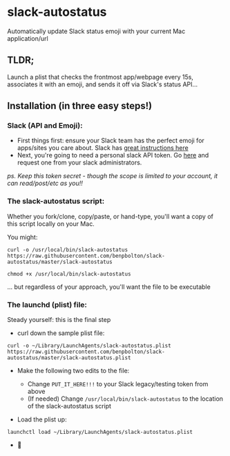 # slack-autostatus
Automatically update Slack status emoji with your current Mac application/url


## TLDR;

Launch a plist that checks the frontmost app/webpage every 15s, associates it with an emoji, and sends it off via Slack's status API...

## Installation (in three easy steps!)



### Slack (API and Emoji):

- First things first: ensure your Slack team has the perfect emoji for apps/sites you care about. Slack has
 [great instructions here](https://get.slack.help/hc/en-us/articles/206870177-Create-custom-emoji)
- Next, you're going to need a personal slack API token. Go [here](https://api.slack.com/custom-integrations/legacy-tokens) and request one from your slack administrators. 

_ps. Keep this token secret - though the scope is limited to your account, it can read/post/etc as you!!_



### The slack-autostatus script:

Whether you fork/clone, copy/paste, or hand-type, you'll want a copy of this script locally on your Mac. 

You might:

```
curl -o /usr/local/bin/slack-autostatus https://raw.githubusercontent.com/benpbolton/slack-autostatus/master/slack-autostatus

chmod +x /usr/local/bin/slack-autostatus
```

... but regardless of your approach, you'll want the file to be executable



### The launchd (plist) file:

Steady yourself: this is the final step

- curl down the sample plist file:

```
curl -o ~/Library/LaunchAgents/slack-autostatus.plist https://raw.githubusercontent.com/benpbolton/slack-autostatus/master/slack-autostatus.plist
```

- Make the following two edits to the file:
  - Change `PUT_IT_HERE!!!` to your Slack legacy/testing token from above
  - (If needed) Change `/usr/local/bin/slack-autostatus` to the location of the slack-autostatus script

- Load the plist up:

```
launchctl load ~/Library/LaunchAgents/slack-autostatus.plist
```

- :tada:



